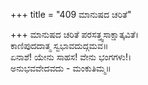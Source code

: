 +++
title = "409 ಮಾನುಷದ ಚರಿತೆ"

+++
ಮಾನುಷದ ಚರಿತೆ ಪರಸತ್ತ್ವಸಾಕ್ಷಾತ್ಕವಿತೆ।  
ಕಾಣಿಪುದದಾತ್ಮ ಸ್ವಭಾವದುದ್ಗಮವ॥  
ಏನಾಶೆ! ಯೇನು ಸಾಹಸ! ವೇನು ಭಂಗಗಳು!।  
ಅನುಭವವೇದವದು - ಮಂಕುತಿಮ್ಮ॥  
